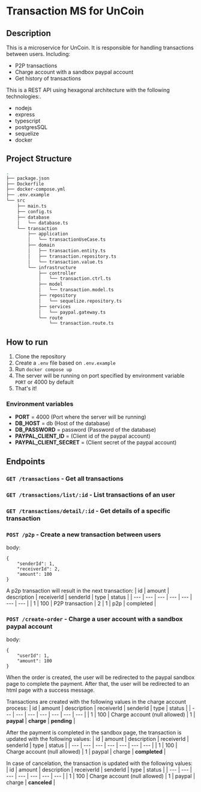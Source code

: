 # Transaction MS for UnCoin

## Description

This is a microservice for UnCoin. It is responsible for handling transactions between users.
Including:

- P2P transactions
- Charge account with a sandbox paypal account
- Get history of transactions

This is a REST API using hexagonal architecture with the following technologies:.

- nodejs
- express
- typescript
- postgresSQL
- sequelize
- docker

## Project Structure

```bash
.
├── package.json
├── Dockerfile
├── docker-compose.yml
├── .env.example
└── src
    ├── main.ts
    ├── config.ts
    ├── database
    │   └── database.ts
    └── transaction
        ├── application
        │   └── transactionUseCase.ts
        ├── domain
        │   ├── transaction.entity.ts
        │   ├── transaction.repository.ts
        │   └── transaction.value.ts
        └── infrastructure
            ├── controller
            │   └── transaction.ctrl.ts
            ├── model
            │   └── transaction.model.ts
            ├── repository
            │   └── sequelize.repository.ts
            ├── services
            │   └── paypal.gateway.ts
            └── route
                └── transaction.route.ts
```

## How to run

1. Clone the repository
2. Create a `.env` file based on `.env.example`
3. Run `docker compose up`
4. The server will be running on port specified by environment variable `PORT` or 4000 by default
5. That's it!

### Environment variables

- **PORT** = 4000 (Port where the server will be running)
- **DB_HOST** = db (Host of the database)
- **DB_PASSWORD** = password (Password of the database)
- **PAYPAL_CLIENT_ID** = (Client id of the paypal account)
- **PAYPAL_CLIENT_SECRET** = (Client secret of the paypal account)

## Endpoints

### `GET /transactions` - Get all transactions

### `GET /transactions/list/:id` - List transactions of an user

### `GET /transactions/detail/:id` - Get details of a specific transaction

### `POST /p2p` - Create a new transaction between users

body:

```
{
    "senderId": 1,
    "receiverId": 2,
    "amount": 100
}
```

A p2p transaction will result in the next transaction:
| id | amount | description | receiverId | senderId | type | status |
| --- | --- | --- | --- | --- | --- | --- |
| 1 | 100 | P2P transaction | 2 | 1 | p2p | completed |

### `POST /create-order` - Charge a user account with a sandbox paypal account

body:

```
{
    "userId": 1,
    "amount": 100
}
```

When the order is created, the user will be redirected to the paypal sandbox page to complete the payment. After that, the user will be redirected to an html page with a success message.

Transactions are created with the following values in the charge account process:
| id | amount | description | receiverId | senderId | type | status |
| --- | --- | --- | --- | --- | --- | --- |
| 1 | 100 | Charge account (null allowed) | 1 | **paypal** | **charge** | **pending** |

After the payment is completed in the sandbox page, the transaction is updated with the following values:
| id | amount | description | receiverId | senderId | type | status |
| --- | --- | --- | --- | --- | --- | --- |
| 1 | 100 | Charge account (null allowed) | 1 | paypal | charge | **completed** |

In case of cancelation, the transaction is updated with the following values:
| id | amount | description | receiverId | senderId | type | status |
| --- | --- | --- | --- | --- | --- | --- |
| 1 | 100 | Charge account (null allowed) | 1 | paypal | charge | **canceled** |
